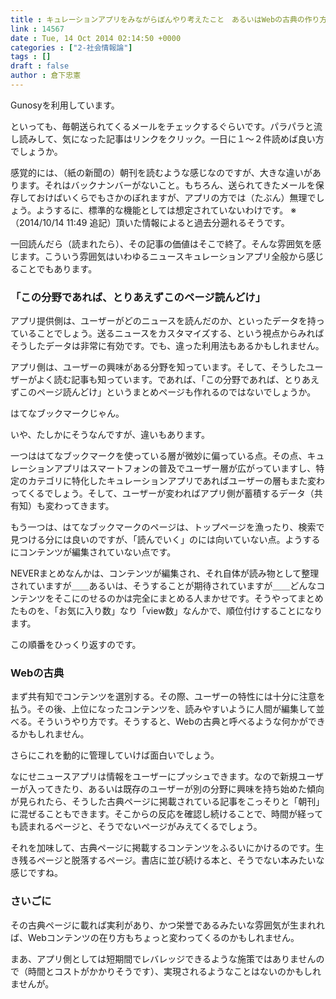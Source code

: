 ```yaml
---
title : キュレーションアプリをみながらぼんやり考えたこと　あるいはWebの古典の作り方
link : 14567
date : Tue, 14 Oct 2014 02:14:50 +0000
categories : ["2-社会情報論"]
tags : []
draft : false
author : 倉下忠憲
---
```


Gunosyを利用しています。

といっても、毎朝送られてくるメールをチェックするぐらいです。パラパラと流し読みして、気になった記事はリンクをクリック。一日に１〜２件読めば良い方でしょうか。

感覚的には、（紙の新聞の）朝刊を読むような感じなのですが、大きな違いがあります。それはバックナンバーがないこと。もちろん、送られてきたメールを保存しておけばいくらでもさかのぼれますが、アプリの方では（たぶん）無理でしょう。ようするに、標準的な機能としては想定されていないわけです。
※（2014/10/14 11:49 追記）頂いた情報によると過去分遡れるそうです。

一回読んだら（読まれたら）、その記事の価値はそこで終了。そんな雰囲気を感じます。こういう雰囲気はいわゆるニュースキュレーションアプリ全般から感じることでもあります。

<H3>「この分野であれば、とりあえずこのページ読んどけ」</H3>

アプリ提供側は、ユーザーがどのニュースを読んだのか、といったデータを持っていることでしょう。送るニュースをカスタマイズする、という視点からみればそうしたデータは非常に有効です。でも、違った利用法もあるかもしれません。

アプリ側は、ユーザーの興味がある分野を知っています。そして、そうしたユーザーがよく読む記事も知っています。であれば、「この分野であれば、とりあえずこのページ読んどけ」というまとめページも作れるのではないでしょうか。

はてなブックマークじゃん。

いや、たしかにそうなんですが、違いもあります。

一つははてなブックマークを使っている層が微妙に偏っている点。その点、キュレーションアプリはスマートフォンの普及でユーザー層が広がっていますし、特定のカテゴリに特化したキュレーションアプリであればユーザーの層もまた変わってくるでしょう。そして、ユーザーが変わればアプリ側が蓄積するデータ（共有知）も変わってきます。

もう一つは、はてなブックマークのページは、トップページを漁ったり、検索で見つける分には良いのですが、「読んでいく」のには向いていない点。ようするにコンテンツが編集されていない点です。

NEVERまとめなんかは、コンテンツが編集され、それ自体が読み物として整理されていますが＿＿あるいは、そうすることが期待されていますが＿＿どんなコンテンツをそこにのせるのかは完全にまとめる人まかせです。そうやってまとめたものを、「お気に入り数」なり「view数」なんかで、順位付けすることになります。

この順番をひっくり返すのです。

<H3>Webの古典</H3>

まず共有知でコンテンツを選別する。その際、ユーザーの特性には十分に注意を払う。その後、上位になったコンテンツを、読みやすいように人間が編集して並べる。そういうやり方です。そうすると、Webの古典と呼べるような何かができるかもしれません。

さらにこれを動的に管理していけば面白いでしょう。

なにせニュースアプリは情報をユーザーにプッシュできます。なので新規ユーザーが入ってきたり、あるいは既存のユーザーが別の分野に興味を持ち始めた傾向が見られたら、そうした古典ページに掲載されている記事をこっそりと「朝刊」に混ぜることもできます。そこからの反応を確認し続けることで、時間が経っても読まれるページと、そうでないページがみえてくるでしょう。

それを加味して、古典ページに掲載するコンテンツをふるいにかけるのです。生き残るページと脱落するページ。書店に並び続ける本と、そうでない本みたいな感じですね。

<H3>さいごに</H3>

その古典ページに載れば実利があり、かつ栄誉であるみたいな雰囲気が生まれれば、Webコンテンツの在り方もちょっと変わってくるのかもしれません。

まあ、アプリ側としては短期間でレバレッジできるような施策ではありませんので（時間とコストがかかりそうです）、実現されるようなことはないのかもしれませんが。